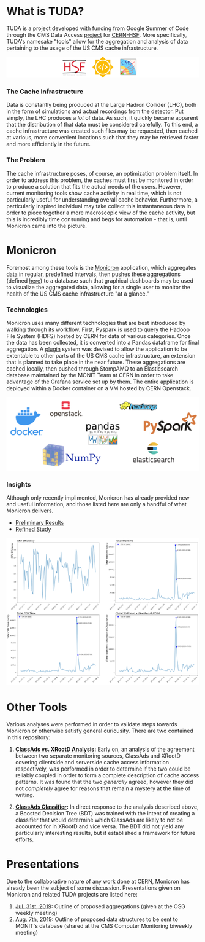 # What is TUDA?

TUDA is a project developed with funding from Google Summer of Code through the CMS Data Access 
[project](https://summerofcode.withgoogle.com/projects/#5810325671116800) for [CERN-HSF](http://hepsoftwarefoundation.org/). More specifically, TUDA's namesake "tools" allow for the aggregation and analysis of data pertaining to the usage of the US CMS cache infrastructure.

![GSoC Logo](assets/logos.png)

### The Cache Infrastructure
Data is constantly being produced at the Large Hadron Collider (LHC), both in the form of simulations and actual recordings from the detector. Put simply, the LHC produces a _lot_ of data. As such, it quickly became apparent that the distribution of that data must be considered carefully. To this end, a cache infrastructure was created such files may be requested, then cached at various, more convenient locations such that they may be retrieved faster and more efficiently in the future.

### The Problem
The cache infrastructure poses, of course, an optimization problem itself. In order to address this problem, the caches must first be monitored in order to produce a solution that fits the actual needs of the users. However, current monitoring tools show cache activity in real time, which is not particularly useful for understanding overall cache behavior. Furthermore, a particularly inspired individual may take collect this instantaneous data in order to piece together a more macroscopic view of the cache activity, but this is incredibly time consuming and begs for automation - that is, until Monicron came into the picture.

# Monicron
Foremost among these tools is the [Monicron](https://github.com/jkguiang/tuda/tree/master/monit) application, which aggregates data in regular, predefined intervals, then pushes these aggregations (defined [here](https://github.com/jkguiang/tuda/tree/master/monit/notebooks)) to a database such that graphical dashboards may be used to visualize the aggregated data, allowing for a single user to monitor the health of the US CMS cache infrastructure "at a glance."

### Technologies
Monicron uses many different technologies that are best introduced by walking through its workflow. First, Pyspark is used to query the Hadoop File System (HDFS) hosted by CERN for data of various categories. Once the data has been collected, it is converted into a Pandas dataframe for final aggregation. A [plugin](https://github.com/jkguiang/tuda/tree/master/monit#adding-a-hdfs-source) system was devised to allow the application to be extentable to other parts of the US CMS cache infrastructure, an extension that is planned to take place in the near future. These aggregations are cached locally, then pushed through StompAMQ to an Elasticsearch database maintained by the MONIT Team at CERN in order to take advantage of the Grafana service set up by them. The entire application is deployed within a Docker container on a VM hosted by CERN Openstack.

![Technologies](assets/technologies.png)

### Insights
Although only recently implimented, Monicron has already provided new and useful information, and those listed here are only a handful of what Monicron delivers.
- [Preliminary Results](http://uaf-10.t2.ucsd.edu/~jguiang/presentations/monicron/monicron_08-15-2019.pdf)
- [Refined Study](http://uaf-10.t2.ucsd.edu/~jguiang/presentations/monicron/monicron_08-20-2019.pdf)

![Plots](assets/plots.gif)

# Other Tools
Various analyses were performed in order to validate steps towards Monicron or otherwise satisfy general curiousity. There are two contained in this repository:
1. **[ClassAds vs. XRootD Analysis](https://nbviewer.jupyter.org/github/jkguiang/tuda/blob/master/analysis/SanityChecks_XRootD-vs-ClassAds.ipynb):** Early on, an analysis of the agreement between two separate monitoring sources, ClassAds and XRootD covering clientside and serverside cache access information respectively, was performed in order to determine if the two could be reliably coupled in order to form a complete description of cache access patterns. It was found that the two _generally_ agreed, however they did not _completely_ agree for reasons that remain a mystery at the time of writing.

2. **[ClassAds Classifier](https://nbviewer.jupyter.org/github/jkguiang/tuda/blob/master/analysis/BDT.ipynb):** In direct response to the analysis described above, a Boosted Decision Tree (BDT) was trained with the intent of creating a classifier that would determine which ClassAds are likely to not be accounted for in XRootD and vice versa. The BDT did not yield any particularly interesting results, but it established a framework for future efforts.

# Presentations
Due to the collaborative nature of any work done at CERN, Monicron has already been the subject of some discussion. Presentations given on Monicron and related TUDA projects are listed here:
1. [Jul. 31st, 2019](http://uaf-10.t2.ucsd.edu/~jguiang/presentations/monicron/monicron_07-31-2019.pdf): Outline of proposed aggregations (given at the OSG weekly meeting)
2. [Aug. 7th, 2019](http://uaf-10.t2.ucsd.edu/~jguiang/presentations/monicron/monicron_08-07-2019.pdf): Outline of proposed data structures to be sent to MONIT's database (shared at the CMS Computer Monitoring biweekly meeting)
